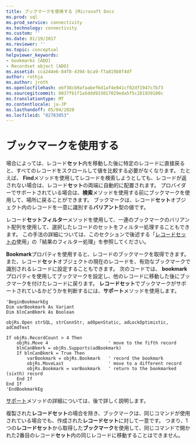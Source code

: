 ```yaml
---
title: ブックマークを使用する |Microsoft Docs
ms.prod: sql
ms.prod_service: connectivity
ms.technology: connectivity
ms.custom: ''
ms.date: 01/19/2017
ms.reviewer: ''
ms.topic: conceptual
helpviewer_keywords:
- bookmarks [ADO]
- Recordset object [ADO]
ms.assetid: cca244e6-84f8-4394-bca9-f7a819b8f4df
author: rothja
ms.author: jroth
ms.openlocfilehash: ebf38cb9afaabef6d1af4e941cf02df1947c7b73
ms.sourcegitcommit: 6037fb1f1a5ddd933017029eda5f5c281939100c
ms.translationtype: MT
ms.contentlocale: ja-JP
ms.lasthandoff: 05/04/2020
ms.locfileid: "82763053"
---
```

# <a name="using-bookmarks"></a>ブックマークを使用する
場合によっては、レコード**セット**内を移動した後に特定のレコードに直接戻ると、すべてのレコードをスクロールして値を比較する必要がなくなります。 たとえば、 **Find**メソッドを使用してレコードを検索しようとしても、レコードが返されない場合は、レコード**セット**の両端に自動的に配置されます。 プロバイダーでサポートされている場合は、**検索**メソッドを使用する前にブックマークを使用して、場所に戻ることができます。 ブックマークは、レコード**セット**オブジェクト内のレコードを一意に識別する**バリアント**型の値です。  
  
 レコード**セットフィルター**メソッドを使用して、一連のブックマークのバリアント配列を使用して、選択したレコードのセットをフィルター処理することもできます。 この手法の詳細については、このセクションで後述する「[レコードセットの](../../../ado/guide/data/working-with-recordsets.md)使用」の「結果のフィルター処理」を参照してください。  
  
 **Bookmark**プロパティを使用すると、レコードのブックマークを取得できます。また、レコード**セット**オブジェクトの現在のレコードを、有効なブックマークで識別されるレコードに設定することもできます。 次のコードでは、 **bookmark**プロパティを使用してブックマークを設定し、他のレコードに移動した後にブックマークを付けたレコードに戻ります。 **レコードセット**でブックマークがサポートされているかどうかを判断するには、**サポート**メソッドを使用します。  
  
```  
'BeginBookmarkEg  
Dim varBookmark As Variant  
Dim blnCanBkmrk As Boolean  
  
objRs.Open strSQL, strConnStr, adOpenStatic, adLockOptimistic, adCmdText  
  
If objRs.RecordCount > 4 Then  
    objRs.Move 4                       ' move to the fifth record  
    blnCanBkmrk = objRs.Supports(adBookmark)  
    If blnCanBkmrk = True Then  
        varBookmark = objRs.Bookmark   ' record the bookmark  
        objRs.MoveLast                 ' move to a different record  
        objRs.Bookmark = varBookmark   ' return to the bookmarked (sixth) record  
    End If  
End If  
'EndBookmarkEg  
```  
  
 [サポート](../../../ado/reference/ado-api/supports-method.md)メソッドの詳細については、後で詳しく説明します。  
  
 複製された**レコードセット**の場合を除き、ブックマークは、同じコマンドが使用されている場合でも、作成された**レコードセット**に対して一意です。 つまり、1つの**レコードセット**から取得した**ブックマーク**を使用して、同じコマンドで開かれた2番目のレコード**セット**内の同じレコードに移動することはできません。
